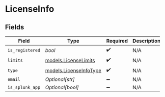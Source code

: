 # LicenseInfo


## Fields

| Field                                                  | Type                                                   | Required                                               | Description                                            |
| ------------------------------------------------------ | ------------------------------------------------------ | ------------------------------------------------------ | ------------------------------------------------------ |
| `is_registered`                                        | *bool*                                                 | :heavy_check_mark:                                     | N/A                                                    |
| `limits`                                               | [models.LicenseLimits](../models/licenselimits.md)     | :heavy_check_mark:                                     | N/A                                                    |
| `type`                                                 | [models.LicenseInfoType](../models/licenseinfotype.md) | :heavy_check_mark:                                     | N/A                                                    |
| `email`                                                | *Optional[str]*                                        | :heavy_minus_sign:                                     | N/A                                                    |
| `is_splunk_app`                                        | *Optional[bool]*                                       | :heavy_minus_sign:                                     | N/A                                                    |